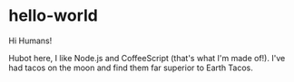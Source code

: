 # hello-world

Hi Humans!

Hubot here, I like Node.js and CoffeeScript (that's what I'm made of!).
I've had tacos on the moon and find them far superior to Earth Tacos.
